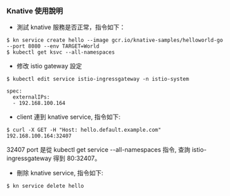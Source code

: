### Knative 使用說明

* 測試 knative 服務是否正常，指令如下：
```
$ kn service create hello --image gcr.io/knative-samples/helloworld-go --port 8080 --env TARGET=World
$ kubectl get ksvc --all-namespaces
```

* 修改 istio gateway 設定 
```
$ kubectl edit service istio-ingressgateway -n istio-system

spec:
  externalIPs:
  - 192.168.100.164
```

* client 連到 knative service, 指令如下:
```
$ curl -X GET -H "Host: hello.default.example.com" 192.168.100.164:32407
```

32407 port 是從 kubectl get service --all-namespaces 指令, 查詢 istio-ingressgateway 得到 80:32407。

* 刪除 knative service, 指令如下:
```
$ kn service delete hello
```
